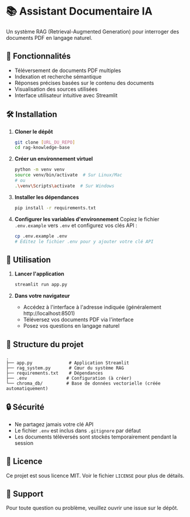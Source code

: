 # 📚 Assistant Documentaire IA

Un système RAG (Retrieval-Augmented Generation) pour interroger des documents PDF en langage naturel.

## 🚀 Fonctionnalités

- Téléversement de documents PDF multiples
- Indexation et recherche sémantique
- Réponses précises basées sur le contenu des documents
- Visualisation des sources utilisées
- Interface utilisateur intuitive avec Streamlit

## 🛠 Installation

1. **Cloner le dépôt**
   ```bash
   git clone [URL_DU_REPO]
   cd rag-knowledge-base
   ```

2. **Créer un environnement virtuel**
   ```bash
   python -m venv venv
   source venv/bin/activate  # Sur Linux/Mac
   # ou
   .\venv\Scripts\activate  # Sur Windows
   ```

3. **Installer les dépendances**
   ```bash
   pip install -r requirements.txt
   ```

4. **Configurer les variables d'environnement**
   Copiez le fichier `.env.example` vers `.env` et configurez vos clés API :
   ```bash
   cp .env.example .env
   # Éditez le fichier .env pour y ajouter votre clé API
   ```

## 🚀 Utilisation

1. **Lancer l'application**
   ```bash
   streamlit run app.py
   ```

2. **Dans votre navigateur**
   - Accédez à l'interface à l'adresse indiquée (généralement http://localhost:8501)
   - Téléversez vos documents PDF via l'interface
   - Posez vos questions en langage naturel

## 📂 Structure du projet

```
.
├── app.py              # Application Streamlit
├── rag_system.py       # Cœur du système RAG
├── requirements.txt    # Dépendances
├── .env               # Configuration (à créer)
└── chroma_db/         # Base de données vectorielle (créée automatiquement)
```

## 🔒 Sécurité

- Ne partagez jamais votre clé API
- Le fichier `.env` est inclus dans `.gitignore` par défaut
- Les documents téléversés sont stockés temporairement pendant la session

## 📝 Licence

Ce projet est sous licence MIT. Voir le fichier `LICENSE` pour plus de détails.

## 🙋 Support

Pour toute question ou problème, veuillez ouvrir une issue sur le dépôt.